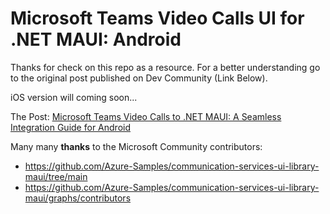 # Microsoft Teams Video Calls UI for .NET MAUI: Android

Thanks for check on this repo as a resource. For a better understanding go to the original post published on Dev Community (Link Below).

iOS version will coming soon...

The Post: [Microsoft Teams Video Calls to .NET MAUI: A Seamless Integration Guide for Android](http://bit.ly/43weVrG)

Many many **thanks** to the Microsoft Community contributors:
- https://github.com/Azure-Samples/communication-services-ui-library-maui/tree/main
- https://github.com/Azure-Samples/communication-services-ui-library-maui/graphs/contributors
